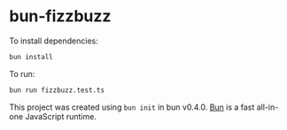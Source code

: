 # bun-fizzbuzz

To install dependencies:

```bash
bun install
```

To run:

```bash
bun run fizzbuzz.test.ts
```

This project was created using `bun init` in bun v0.4.0. [Bun](https://bun.sh) is a fast all-in-one JavaScript runtime.
